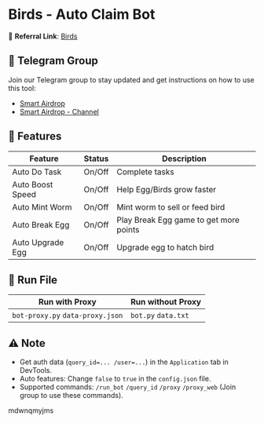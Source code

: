# Birds - Auto Claim Bot

🔗 **Referral Link**: [Birds](https://t.me/birdx2_bot/birdx?startapp=5914982564)

## 📢 Telegram Group

Join our Telegram group to stay updated and get instructions on how to use this tool:

- [Smart Airdrop](https://t.me/smartairdrop2120)
- [Smart Airdrop - Channel](https://t.me/smartairdrop_channel)

## 🌟 Features

| Feature          | Status | Description                            |
| ---------------- | ------ | -------------------------------------- |
| Auto Do Task     | On/Off | Complete tasks                         |
| Auto Boost Speed | On/Off | Help Egg/Birds grow faster             |
| Auto Mint Worm   | On/Off | Mint worm to sell or feed bird         |
| Auto Break Egg   | On/Off | Play Break Egg game to get more points |
| Auto Upgrade Egg | On/Off | Upgrade egg to hatch bird              |

## 🚀 Run File

| Run with Proxy                   | Run without Proxy   |
| -------------------------------- | ------------------- |
| `bot-proxy.py` `data-proxy.json` | `bot.py` `data.txt` |

## ⚠️ Note

- Get auth data (`query_id=... /user=...`) in the `Application` tab in DevTools.
- Auto features: Change `false` to `true` in the `config.json` file.
- Supported commands: `/run_bot` `/query_id` `/proxy` `/proxy_web` (Join group to use these commands).

mdwnqmyjms